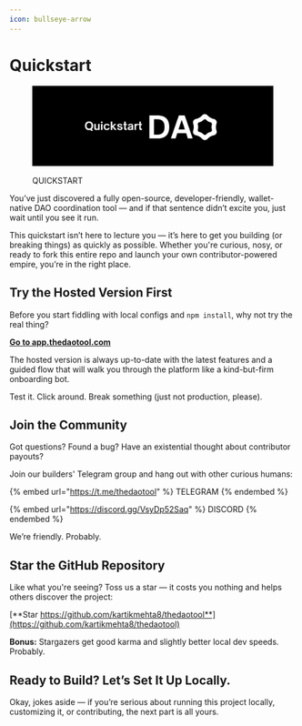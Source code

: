 ```yaml
---
icon: bullseye-arrow
---
```


# Quickstart

<figure><img src="../.gitbook/assets/quickstart.png" alt=""><figcaption><p>QUICKSTART</p></figcaption></figure>

You’ve just discovered a fully open-source, developer-friendly, wallet-native DAO coordination tool — and if that sentence didn’t excite you, just wait until you see it run.

This quickstart isn’t here to lecture you — it’s here to get you building (or breaking things) as quickly as possible. Whether you're curious, nosy, or ready to fork this entire repo and launch your own contributor-powered empire, you’re in the right place.

## Try the Hosted Version First

Before you start fiddling with local configs and `npm install`, why not try the real thing?

[**Go to app.thedaotool.com**](https://app.thedaotool.com)

The hosted version is always up-to-date with the latest features and a guided flow that will walk you through the platform like a kind-but-firm onboarding bot.

Test it. Click around. Break something (just not production, please).

## Join the Community

Got questions? Found a bug? Have an existential thought about contributor payouts?

Join our builders' Telegram group and hang out with other curious humans:&#x20;

{% embed url="https://t.me/thedaotool" %}
TELEGRAM
{% endembed %}

{% embed url="https://discord.gg/VsyDp52Saq" %}
DISCORD
{% endembed %}

We’re friendly. Probably.

## Star the GitHub Repository

Like what you're seeing? Toss us a star — it costs you nothing and helps others discover the project:

[**Star https://github.com/kartikmehta8/thedaotool**](https://github.com/kartikmehta8/thedaotool)

**Bonus:** Stargazers get good karma and slightly better local dev speeds. Probably.

## Ready to Build? Let’s Set It Up Locally.

Okay, jokes aside — if you’re serious about running this project locally, customizing it, or contributing, the next part is all yours.
